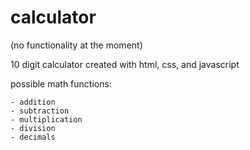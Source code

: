 # calculator
(no functionality at the moment)

10 digit calculator created with html, css, and javascript

possible math functions:

    - addition
    - subtraction
    - multiplication
    - division
    - decimals 
